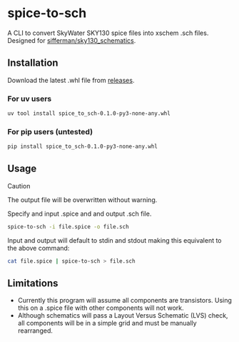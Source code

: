 # spice-to-sch
A CLI to convert SkyWater SKY130 spice files into xschem .sch files. Designed for [sifferman/sky130_schematics](https://github.com/sifferman/sky130_schematics).
## Installation
Download the latest .whl file from [releases](https://github.com/eliahreeves/spice-to-sch/releases/latest).
### For uv users
```bash
uv tool install spice_to_sch-0.1.0-py3-none-any.whl
```
### For pip users (untested)
```bash
pip install spice_to_sch-0.1.0-py3-none-any.whl
```
## Usage
> [!CAUTION]
> The output file will be overwritten without warning.

Specify and input .spice and and output .sch file.
```bash
spice-to-sch -i file.spice -o file.sch
```
Input and output will default to stdin and stdout making this equivalent to the above command:
```bash
cat file.spice | spice-to-sch > file.sch
```
## Limitations
* Currently this program will assume all components are transistors. Using this on a .spice file with other components will not work.
* Although schematics will pass a Layout Versus Schematic (LVS) check, all components will be in a simple grid and must be manually rearranged.
